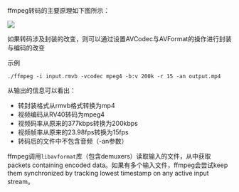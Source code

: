 ffmpeg转码的主要原理如下图所示：

![](/static/images/2010/p016.jpeg)

如果转码涉及封装的改变，则可以通过设置AVCodec与AVFormat的操作进行封装与编码的改变

示例

```
./ffmpeg -i input.rmvb -vcodec mpeg4 -b:v 200k -r 15 -an output.mp4
```

从输出的信息可以看出：

- 转封装格式从rmvb格式转换为mp4
- 视频编码从RV40转码为mpeg4
- 视频码率从原来的377kbps转换为200kbps
- 视频帧率从原来的23.98fps转换为15fps
- 转码后的文件中不包含音频（-an参数）

ffmpeg调用`libavformat`库（包含demuxers）读取输入的文件，从中获取packets containing encoded data。如果有多个输入文件，ffmpeg会尝试keep them synchronized by tracking lowest timestamp on any active input stream。